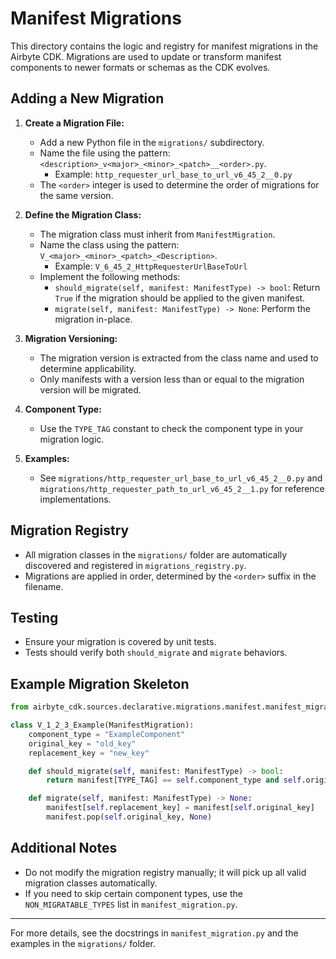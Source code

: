 # Manifest Migrations

This directory contains the logic and registry for manifest migrations in the Airbyte CDK. Migrations are used to update or transform manifest components to newer formats or schemas as the CDK evolves.

## Adding a New Migration

1. **Create a Migration File:**
   - Add a new Python file in the `migrations/` subdirectory.
   - Name the file using the pattern: `<description>_v<major>_<minor>_<patch>__<order>.py`.
     - Example: `http_requester_url_base_to_url_v6_45_2__0.py`
   - The `<order>` integer is used to determine the order of migrations for the same version.

2. **Define the Migration Class:**
   - The migration class must inherit from `ManifestMigration`.
   - Name the class using the pattern: `V_<major>_<minor>_<patch>_<Description>`.
     - Example: `V_6_45_2_HttpRequesterUrlBaseToUrl`
   - Implement the following methods:
     - `should_migrate(self, manifest: ManifestType) -> bool`: Return `True` if the migration should be applied to the given manifest.
     - `migrate(self, manifest: ManifestType) -> None`: Perform the migration in-place.

3. **Migration Versioning:**
   - The migration version is extracted from the class name and used to determine applicability.
   - Only manifests with a version less than or equal to the migration version will be migrated.

4. **Component Type:**
   - Use the `TYPE_TAG` constant to check the component type in your migration logic.

5. **Examples:**
   - See `migrations/http_requester_url_base_to_url_v6_45_2__0.py` and `migrations/http_requester_path_to_url_v6_45_2__1.py` for reference implementations.

## Migration Registry

- All migration classes in the `migrations/` folder are automatically discovered and registered in `migrations_registry.py`.
- Migrations are applied in order, determined by the `<order>` suffix in the filename.

## Testing

- Ensure your migration is covered by unit tests.
- Tests should verify both `should_migrate` and `migrate` behaviors.

## Example Migration Skeleton

```python
from airbyte_cdk.sources.declarative.migrations.manifest.manifest_migration import TYPE_TAG, ManifestMigration, ManifestType

class V_1_2_3_Example(ManifestMigration):
    component_type = "ExampleComponent"
    original_key = "old_key"
    replacement_key = "new_key"

    def should_migrate(self, manifest: ManifestType) -> bool:
        return manifest[TYPE_TAG] == self.component_type and self.original_key in manifest

    def migrate(self, manifest: ManifestType) -> None:
        manifest[self.replacement_key] = manifest[self.original_key]
        manifest.pop(self.original_key, None)
```

## Additional Notes

- Do not modify the migration registry manually; it will pick up all valid migration classes automatically.
- If you need to skip certain component types, use the `NON_MIGRATABLE_TYPES` list in `manifest_migration.py`.

---

For more details, see the docstrings in `manifest_migration.py` and the examples in the `migrations/` folder.